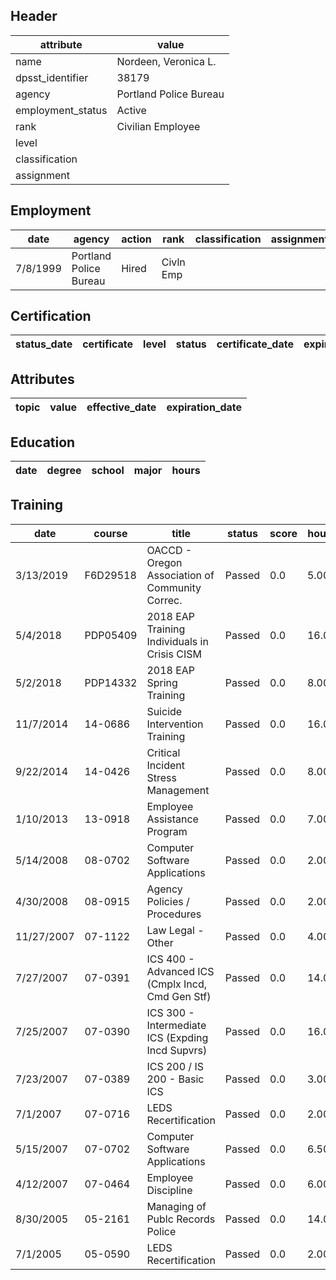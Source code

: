## Header
| attribute | value |
| --------- | ----- |
| name | Nordeen, Veronica L. |
| dpsst_identifier | 38179 |
| agency | Portland Police Bureau |
| employment_status | Active |
| rank | Civilian Employee |
| level |  |
| classification |  |
| assignment |  |
## Employment
| date | agency | action | rank | classification | assignment |
| ---- | ------ | ------ | ---- | -------------- | ---------- |
| 7/8/1999 | Portland Police Bureau | Hired | Civln Emp |  |  |
## Certification
| status_date | certificate | level | status | certificate_date | expiration_date | probation_date |
| ----------- | ----------- | ----- | ------ | ---------------- | --------------- | -------------- |
## Attributes
| topic | value | effective_date | expiration_date |
| ----- | ----- | -------------- | --------------- |
## Education
| date | degree | school | major | hours |
| ---- | ------ | ------ | ----- | ----- |
## Training
| date | course | title | status | score | hours |
| ---- | ------ | ----- | ------ | ----- | ----- |
| 3/13/2019 | F6D29518 | OACCD - Oregon Association of Community Correc. | Passed | 0.0 | 5.00 |
| 5/4/2018 | PDP05409 | 2018 EAP Training Individuals in Crisis CISM | Passed | 0.0 | 16.00 |
| 5/2/2018 | PDP14332 | 2018 EAP Spring Training | Passed | 0.0 | 8.00 |
| 11/7/2014 | 14-0686 | Suicide Intervention Training | Passed | 0.0 | 16.00 |
| 9/22/2014 | 14-0426 | Critical Incident Stress Management | Passed | 0.0 | 8.00 |
| 1/10/2013 | 13-0918 | Employee Assistance Program | Passed | 0.0 | 7.00 |
| 5/14/2008 | 08-0702 | Computer Software Applications | Passed | 0.0 | 2.00 |
| 4/30/2008 | 08-0915 | Agency Policies / Procedures | Passed | 0.0 | 2.00 |
| 11/27/2007 | 07-1122 | Law  Legal - Other | Passed | 0.0 | 4.00 |
| 7/27/2007 | 07-0391 | ICS 400 - Advanced ICS (Cmplx Incd, Cmd  Gen Stf) | Passed | 0.0 | 14.00 |
| 7/25/2007 | 07-0390 | ICS 300 - Intermediate ICS (Expding Incd  Supvrs) | Passed | 0.0 | 16.00 |
| 7/23/2007 | 07-0389 | ICS 200 / IS 200 - Basic ICS | Passed | 0.0 | 3.00 |
| 7/1/2007 | 07-0716 | LEDS Recertification | Passed | 0.0 | 2.00 |
| 5/15/2007 | 07-0702 | Computer Software Applications | Passed | 0.0 | 6.50 |
| 4/12/2007 | 07-0464 | Employee Discipline | Passed | 0.0 | 6.00 |
| 8/30/2005 | 05-2161 | Managing of Publc Records Police | Passed | 0.0 | 14.00 |
| 7/1/2005 | 05-0590 | LEDS Recertification | Passed | 0.0 | 2.00 |
